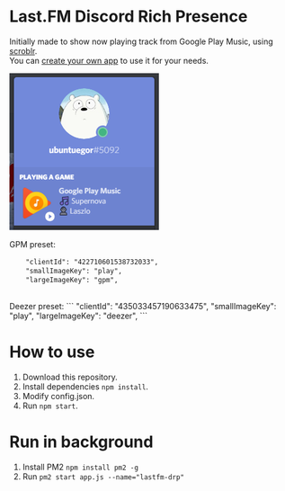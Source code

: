 # Last.FM Discord Rich Presence
Initially made to show now playing track from Google Play Music, using [scroblr](http://scroblr.fm/).<br>
You can [create your own app](https://discordapp.com/developers/applications/me) to use it for your needs.

![alt text](example.png "Using for Google Play Music")

GPM preset:
```
    "clientId": "422710601538732033",
    "smallImageKey": "play",
    "largeImageKey": "gpm",
```
<br>
Deezer preset:
```
    "clientId": "435033457190633475",
    "smallImageKey": "play",
    "largeImageKey": "deezer",
```

# How to use
1. Download this repository.
2. Install dependencies `npm install`.
3. Modify config.json.
4. Run `npm start`.
# Run in background
1. Install PM2 `npm install pm2 -g`
2. Run `pm2 start app.js --name="lastfm-drp"`
